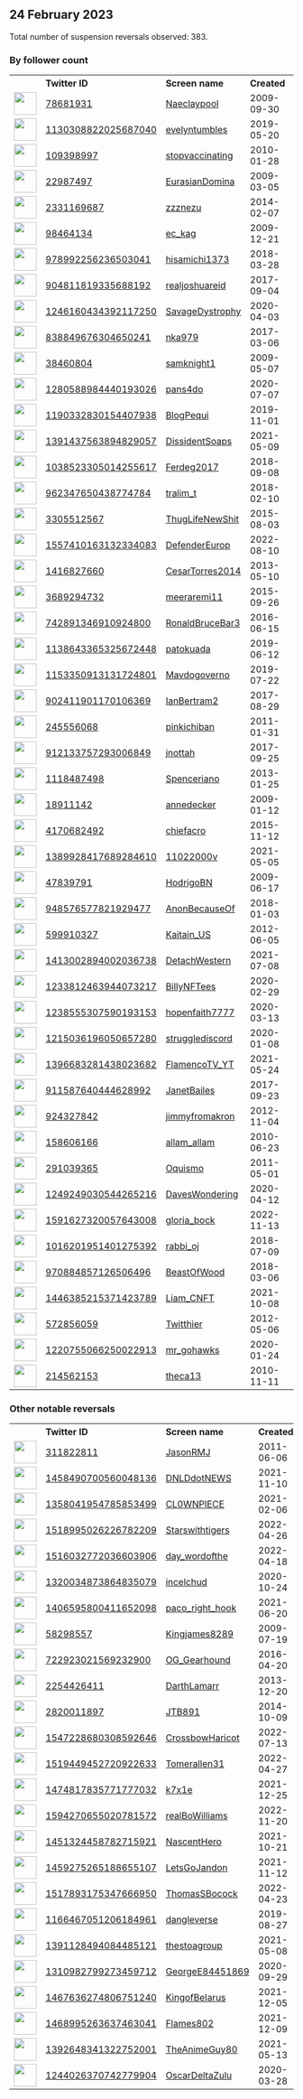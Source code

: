 
## 24 February 2023
Total number of suspension reversals observed: 383.

### By follower count
<table><tr><th></th><th align="left">Twitter ID</th><th align="left">Screen name</th>
<th align="left">Created</th><th align="left">Status</th><th align="left">Suspended</th><th align="left">Followers</th>
<tr><td><a href="https://pbs.twimg.com/profile_images/1669941251242688512/gvymotg8_normal.jpg"><img src="https://pbs.twimg.com/profile_images/1669941251242688512/gvymotg8_normal.jpg" width="40px" height="40px" align="center"/></a></td><td><a href="https://twitter.com/intent/user?user_id=78681931">78681931</a></td><td><a href="https://twitter.com/Naeclaypool">Naeclaypool</a></td><td>2009-09-30</td><td align="center">🔒</td><td>2022-11-09</td><td>183825</td></tr>
<tr><td><a href="https://pbs.twimg.com/profile_images/1661837510950162432/gEFAAAun_normal.jpg"><img src="https://pbs.twimg.com/profile_images/1661837510950162432/gEFAAAun_normal.jpg" width="40px" height="40px" align="center"/></a></td><td><a href="https://twitter.com/intent/user?user_id=1130308822025687040">1130308822025687040</a></td><td><a href="https://twitter.com/evelyntumbles">evelyntumbles</a></td><td>2019-05-20</td><td align="center"></td><td>2023-02-05</td><td>73995</td></tr>
<tr><td><a href="https://pbs.twimg.com/profile_images/1636223624221962240/rOZ8hZrU_normal.jpg"><img src="https://pbs.twimg.com/profile_images/1636223624221962240/rOZ8hZrU_normal.jpg" width="40px" height="40px" align="center"/></a></td><td><a href="https://twitter.com/intent/user?user_id=109398997">109398997</a></td><td><a href="https://twitter.com/stopvaccinating">stopvaccinating</a></td><td>2010-01-28</td><td align="center"></td><td>2022-12-21</td><td>38170</td></tr>
<tr><td><a href="https://pbs.twimg.com/profile_images/1640482412009336833/lo7QGOTn_normal.jpg"><img src="https://pbs.twimg.com/profile_images/1640482412009336833/lo7QGOTn_normal.jpg" width="40px" height="40px" align="center"/></a></td><td><a href="https://twitter.com/intent/user?user_id=22987497">22987497</a></td><td><a href="https://twitter.com/EurasianDomina">EurasianDomina</a></td><td>2009-03-05</td><td align="center"></td><td>2023-02-05</td><td>35569</td></tr>
<tr><td><a href="https://pbs.twimg.com/profile_images/1476202902251536387/QYWeGvHX_normal.jpg"><img src="https://pbs.twimg.com/profile_images/1476202902251536387/QYWeGvHX_normal.jpg" width="40px" height="40px" align="center"/></a></td><td><a href="https://twitter.com/intent/user?user_id=2331169687">2331169687</a></td><td><a href="https://twitter.com/zzznezu">zzznezu</a></td><td>2014-02-07</td><td align="center"></td><td>2023-01-10</td><td>33862</td></tr>
<tr><td><a href="https://pbs.twimg.com/profile_images/1141184804567826433/VtmziqOK_normal.png"><img src="https://pbs.twimg.com/profile_images/1141184804567826433/VtmziqOK_normal.png" width="40px" height="40px" align="center"/></a></td><td><a href="https://twitter.com/intent/user?user_id=98464134">98464134</a></td><td><a href="https://twitter.com/ec_kag">ec_kag</a></td><td>2009-12-21</td><td align="center"></td><td></td><td>27683</td></tr>
<tr><td><a href="https://pbs.twimg.com/profile_images/1634932067304898564/RxppZ4vr_normal.jpg"><img src="https://pbs.twimg.com/profile_images/1634932067304898564/RxppZ4vr_normal.jpg" width="40px" height="40px" align="center"/></a></td><td><a href="https://twitter.com/intent/user?user_id=978992256236503041">978992256236503041</a></td><td><a href="https://twitter.com/hisamichi1373">hisamichi1373</a></td><td>2018-03-28</td><td align="center"></td><td>2023-02-02</td><td>17712</td></tr>
<tr><td><a href="https://pbs.twimg.com/profile_images/1442578996508565505/vx_sP67e_normal.jpg"><img src="https://pbs.twimg.com/profile_images/1442578996508565505/vx_sP67e_normal.jpg" width="40px" height="40px" align="center"/></a></td><td><a href="https://twitter.com/intent/user?user_id=904811819335688192">904811819335688192</a></td><td><a href="https://twitter.com/realjoshuareid">realjoshuareid</a></td><td>2017-09-04</td><td align="center"></td><td>2022-04-27</td><td>17142</td></tr>
<tr><td><a href="https://pbs.twimg.com/profile_images/1315480371815944193/UjGZEoKN_normal.jpg"><img src="https://pbs.twimg.com/profile_images/1315480371815944193/UjGZEoKN_normal.jpg" width="40px" height="40px" align="center"/></a></td><td><a href="https://twitter.com/intent/user?user_id=1246160434392117250">1246160434392117250</a></td><td><a href="https://twitter.com/SavageDystrophy">SavageDystrophy</a></td><td>2020-04-03</td><td align="center"></td><td></td><td>16334</td></tr>
<tr><td><a href="https://pbs.twimg.com/profile_images/1642981563800473609/d-WXo64h_normal.jpg"><img src="https://pbs.twimg.com/profile_images/1642981563800473609/d-WXo64h_normal.jpg" width="40px" height="40px" align="center"/></a></td><td><a href="https://twitter.com/intent/user?user_id=838849676304650241">838849676304650241</a></td><td><a href="https://twitter.com/nka979">nka979</a></td><td>2017-03-06</td><td align="center"></td><td>2022-11-16</td><td>16293</td></tr>
<tr><td><a href="https://pbs.twimg.com/profile_images/1629078126901841920/iLvPc9qp_normal.jpg"><img src="https://pbs.twimg.com/profile_images/1629078126901841920/iLvPc9qp_normal.jpg" width="40px" height="40px" align="center"/></a></td><td><a href="https://twitter.com/intent/user?user_id=38460804">38460804</a></td><td><a href="https://twitter.com/samknight1">samknight1</a></td><td>2009-05-07</td><td align="center"></td><td></td><td>15710</td></tr>
<tr><td><a href="https://pbs.twimg.com/profile_images/1302387307123740673/OvEegQDq_normal.jpg"><img src="https://pbs.twimg.com/profile_images/1302387307123740673/OvEegQDq_normal.jpg" width="40px" height="40px" align="center"/></a></td><td><a href="https://twitter.com/intent/user?user_id=1280588984440193026">1280588984440193026</a></td><td><a href="https://twitter.com/pans4do">pans4do</a></td><td>2020-07-07</td><td align="center"></td><td></td><td>15658</td></tr>
<tr><td><a href="https://pbs.twimg.com/profile_images/1466970667077840899/4nB1vmxB_normal.jpg"><img src="https://pbs.twimg.com/profile_images/1466970667077840899/4nB1vmxB_normal.jpg" width="40px" height="40px" align="center"/></a></td><td><a href="https://twitter.com/intent/user?user_id=1190332830154407938">1190332830154407938</a></td><td><a href="https://twitter.com/BlogPequi">BlogPequi</a></td><td>2019-11-01</td><td align="center"></td><td>2022-12-13</td><td>15212</td></tr>
<tr><td><a href="https://pbs.twimg.com/profile_images/1629163267414441984/uHeu0aAl_normal.jpg"><img src="https://pbs.twimg.com/profile_images/1629163267414441984/uHeu0aAl_normal.jpg" width="40px" height="40px" align="center"/></a></td><td><a href="https://twitter.com/intent/user?user_id=1391437563894829057">1391437563894829057</a></td><td><a href="https://twitter.com/DissidentSoaps">DissidentSoaps</a></td><td>2021-05-09</td><td align="center">🚫</td><td></td><td>13442</td></tr>
<tr><td><a href="https://pbs.twimg.com/profile_images/1214984627502366720/VpVEJnZX_normal.jpg"><img src="https://pbs.twimg.com/profile_images/1214984627502366720/VpVEJnZX_normal.jpg" width="40px" height="40px" align="center"/></a></td><td><a href="https://twitter.com/intent/user?user_id=1038523305014255617">1038523305014255617</a></td><td><a href="https://twitter.com/Ferdeg2017">Ferdeg2017</a></td><td>2018-09-08</td><td align="center"></td><td>2022-07-22</td><td>13056</td></tr>
<tr><td><a href="https://pbs.twimg.com/profile_images/1497298504649101312/3JIk4Jf9_normal.jpg"><img src="https://pbs.twimg.com/profile_images/1497298504649101312/3JIk4Jf9_normal.jpg" width="40px" height="40px" align="center"/></a></td><td><a href="https://twitter.com/intent/user?user_id=962347650438774784">962347650438774784</a></td><td><a href="https://twitter.com/tralim_t">tralim_t</a></td><td>2018-02-10</td><td align="center"></td><td>2022-10-05</td><td>11760</td></tr>
<tr><td><a href="https://pbs.twimg.com/profile_images/1067160631315296256/2jpZOcnT_normal.jpg"><img src="https://pbs.twimg.com/profile_images/1067160631315296256/2jpZOcnT_normal.jpg" width="40px" height="40px" align="center"/></a></td><td><a href="https://twitter.com/intent/user?user_id=3305512567">3305512567</a></td><td><a href="https://twitter.com/ThugLifeNewShit">ThugLifeNewShit</a></td><td>2015-08-03</td><td align="center"></td><td></td><td>11335</td></tr>
<tr><td><a href="https://pbs.twimg.com/profile_images/1644225170012241920/vd8G07aS_normal.jpg"><img src="https://pbs.twimg.com/profile_images/1644225170012241920/vd8G07aS_normal.jpg" width="40px" height="40px" align="center"/></a></td><td><a href="https://twitter.com/intent/user?user_id=1557410163132334083">1557410163132334083</a></td><td><a href="https://twitter.com/DefenderEurop">DefenderEurop</a></td><td>2022-08-10</td><td align="center"></td><td>2022-10-27</td><td>9307</td></tr>
<tr><td><a href="https://pbs.twimg.com/profile_images/1439959547381223428/AabXIS6t_normal.jpg"><img src="https://pbs.twimg.com/profile_images/1439959547381223428/AabXIS6t_normal.jpg" width="40px" height="40px" align="center"/></a></td><td><a href="https://twitter.com/intent/user?user_id=1416827660">1416827660</a></td><td><a href="https://twitter.com/CesarTorres2014">CesarTorres2014</a></td><td>2013-05-10</td><td align="center"></td><td>2022-07-03</td><td>9060</td></tr>
<tr><td><a href="https://pbs.twimg.com/profile_images/1470741707385761799/78smweiZ_normal.jpg"><img src="https://pbs.twimg.com/profile_images/1470741707385761799/78smweiZ_normal.jpg" width="40px" height="40px" align="center"/></a></td><td><a href="https://twitter.com/intent/user?user_id=3689294732">3689294732</a></td><td><a href="https://twitter.com/meeraremi11">meeraremi11</a></td><td>2015-09-26</td><td align="center"></td><td>2022-02-23</td><td>8176</td></tr>
<tr><td><a href="https://pbs.twimg.com/profile_images/1023612843944488961/Y2s_yoMH_normal.jpg"><img src="https://pbs.twimg.com/profile_images/1023612843944488961/Y2s_yoMH_normal.jpg" width="40px" height="40px" align="center"/></a></td><td><a href="https://twitter.com/intent/user?user_id=742891346910924800">742891346910924800</a></td><td><a href="https://twitter.com/RonaldBruceBar3">RonaldBruceBar3</a></td><td>2016-06-15</td><td align="center"></td><td>2022-10-29</td><td>7115</td></tr>
<tr><td><a href="https://pbs.twimg.com/profile_images/1363074823623221260/_DU1XMCA_normal.jpg"><img src="https://pbs.twimg.com/profile_images/1363074823623221260/_DU1XMCA_normal.jpg" width="40px" height="40px" align="center"/></a></td><td><a href="https://twitter.com/intent/user?user_id=1138643365325672448">1138643365325672448</a></td><td><a href="https://twitter.com/patokuada">patokuada</a></td><td>2019-06-12</td><td align="center"></td><td></td><td>6176</td></tr>
<tr><td><a href="https://pbs.twimg.com/profile_images/1293662762397245444/yhhtUQJ1_normal.jpg"><img src="https://pbs.twimg.com/profile_images/1293662762397245444/yhhtUQJ1_normal.jpg" width="40px" height="40px" align="center"/></a></td><td><a href="https://twitter.com/intent/user?user_id=1153350913131724801">1153350913131724801</a></td><td><a href="https://twitter.com/Mavdogoverno">Mavdogoverno</a></td><td>2019-07-22</td><td align="center"></td><td></td><td>6164</td></tr>
<tr><td><a href="https://pbs.twimg.com/profile_images/1628849999458222080/Z723gto8_normal.jpg"><img src="https://pbs.twimg.com/profile_images/1628849999458222080/Z723gto8_normal.jpg" width="40px" height="40px" align="center"/></a></td><td><a href="https://twitter.com/intent/user?user_id=902411901170106369">902411901170106369</a></td><td><a href="https://twitter.com/IanBertram2">IanBertram2</a></td><td>2017-08-29</td><td align="center"></td><td></td><td>6157</td></tr>
<tr><td><a href="https://pbs.twimg.com/profile_images/1045970631823683584/6zVjCYeJ_normal.jpg"><img src="https://pbs.twimg.com/profile_images/1045970631823683584/6zVjCYeJ_normal.jpg" width="40px" height="40px" align="center"/></a></td><td><a href="https://twitter.com/intent/user?user_id=245556068">245556068</a></td><td><a href="https://twitter.com/pinkichiban">pinkichiban</a></td><td>2011-01-31</td><td align="center"></td><td>2022-03-03</td><td>5666</td></tr>
<tr><td><a href="https://pbs.twimg.com/profile_images/1631494274314383363/vWD5gFko_normal.jpg"><img src="https://pbs.twimg.com/profile_images/1631494274314383363/vWD5gFko_normal.jpg" width="40px" height="40px" align="center"/></a></td><td><a href="https://twitter.com/intent/user?user_id=912133757293006849">912133757293006849</a></td><td><a href="https://twitter.com/jnottah">jnottah</a></td><td>2017-09-25</td><td align="center"></td><td></td><td>5587</td></tr>
<tr><td><a href="https://pbs.twimg.com/profile_images/1165989342520729600/yIiN5lME_normal.jpg"><img src="https://pbs.twimg.com/profile_images/1165989342520729600/yIiN5lME_normal.jpg" width="40px" height="40px" align="center"/></a></td><td><a href="https://twitter.com/intent/user?user_id=1118487498">1118487498</a></td><td><a href="https://twitter.com/Spenceriano">Spenceriano</a></td><td>2013-01-25</td><td align="center">👋</td><td>2023-02-13</td><td>5515</td></tr>
<tr><td><a href="https://pbs.twimg.com/profile_images/1099841916579995653/OsErdRLi_normal.jpg"><img src="https://pbs.twimg.com/profile_images/1099841916579995653/OsErdRLi_normal.jpg" width="40px" height="40px" align="center"/></a></td><td><a href="https://twitter.com/intent/user?user_id=18911142">18911142</a></td><td><a href="https://twitter.com/annedecker">annedecker</a></td><td>2009-01-12</td><td align="center"></td><td></td><td>5385</td></tr>
<tr><td><a href="https://pbs.twimg.com/profile_images/1644313494614073346/AQw7fXDm_normal.jpg"><img src="https://pbs.twimg.com/profile_images/1644313494614073346/AQw7fXDm_normal.jpg" width="40px" height="40px" align="center"/></a></td><td><a href="https://twitter.com/intent/user?user_id=4170682492">4170682492</a></td><td><a href="https://twitter.com/chiefacro">chiefacro</a></td><td>2015-11-12</td><td align="center"></td><td>2023-01-12</td><td>5339</td></tr>
<tr><td><a href="https://pbs.twimg.com/profile_images/1668259038256062464/diJaPoM1_normal.jpg"><img src="https://pbs.twimg.com/profile_images/1668259038256062464/diJaPoM1_normal.jpg" width="40px" height="40px" align="center"/></a></td><td><a href="https://twitter.com/intent/user?user_id=1389928417689284610">1389928417689284610</a></td><td><a href="https://twitter.com/11022000v">11022000v</a></td><td>2021-05-05</td><td align="center"></td><td>2022-11-23</td><td>5183</td></tr>
<tr><td><a href="https://pbs.twimg.com/profile_images/1416861601068638208/4C_3gfmv_normal.jpg"><img src="https://pbs.twimg.com/profile_images/1416861601068638208/4C_3gfmv_normal.jpg" width="40px" height="40px" align="center"/></a></td><td><a href="https://twitter.com/intent/user?user_id=47839791">47839791</a></td><td><a href="https://twitter.com/HodrigoBN">HodrigoBN</a></td><td>2009-06-17</td><td align="center"></td><td>2023-02-12</td><td>5096</td></tr>
<tr><td><a href="https://pbs.twimg.com/profile_images/1415050479340384261/IA3uy4Ta_normal.jpg"><img src="https://pbs.twimg.com/profile_images/1415050479340384261/IA3uy4Ta_normal.jpg" width="40px" height="40px" align="center"/></a></td><td><a href="https://twitter.com/intent/user?user_id=948576577821929477">948576577821929477</a></td><td><a href="https://twitter.com/AnonBecauseOf">AnonBecauseOf</a></td><td>2018-01-03</td><td align="center"></td><td></td><td>4992</td></tr>
<tr><td><a href="https://pbs.twimg.com/profile_images/1523136190861377536/Z7j3EcZu_normal.jpg"><img src="https://pbs.twimg.com/profile_images/1523136190861377536/Z7j3EcZu_normal.jpg" width="40px" height="40px" align="center"/></a></td><td><a href="https://twitter.com/intent/user?user_id=599910327">599910327</a></td><td><a href="https://twitter.com/Kaitain_US">Kaitain_US</a></td><td>2012-06-05</td><td align="center">🚫</td><td>2022-12-27</td><td>4763</td></tr>
<tr><td><a href="https://pbs.twimg.com/profile_images/1551636994215870466/3X0hB-36_normal.jpg"><img src="https://pbs.twimg.com/profile_images/1551636994215870466/3X0hB-36_normal.jpg" width="40px" height="40px" align="center"/></a></td><td><a href="https://twitter.com/intent/user?user_id=1413002894002036738">1413002894002036738</a></td><td><a href="https://twitter.com/DetachWestern">DetachWestern</a></td><td>2021-07-08</td><td align="center"></td><td>2022-10-06</td><td>4650</td></tr>
<tr><td><a href="https://pbs.twimg.com/profile_images/1657013471697854464/aTWd3oM1_normal.jpg"><img src="https://pbs.twimg.com/profile_images/1657013471697854464/aTWd3oM1_normal.jpg" width="40px" height="40px" align="center"/></a></td><td><a href="https://twitter.com/intent/user?user_id=1233812463944073217">1233812463944073217</a></td><td><a href="https://twitter.com/BillyNFTees">BillyNFTees</a></td><td>2020-02-29</td><td align="center"></td><td>2023-01-11</td><td>4627</td></tr>
<tr><td><a href="https://pbs.twimg.com/profile_images/1661475248036884483/ZGvDPfHu_normal.jpg"><img src="https://pbs.twimg.com/profile_images/1661475248036884483/ZGvDPfHu_normal.jpg" width="40px" height="40px" align="center"/></a></td><td><a href="https://twitter.com/intent/user?user_id=1238555307590193153">1238555307590193153</a></td><td><a href="https://twitter.com/hopenfaith7777">hopenfaith7777</a></td><td>2020-03-13</td><td align="center"></td><td></td><td>4489</td></tr>
<tr><td><a href="https://pbs.twimg.com/profile_images/1215036301898080257/MkxSjCac_normal.jpg"><img src="https://pbs.twimg.com/profile_images/1215036301898080257/MkxSjCac_normal.jpg" width="40px" height="40px" align="center"/></a></td><td><a href="https://twitter.com/intent/user?user_id=1215036196050657280">1215036196050657280</a></td><td><a href="https://twitter.com/strugglediscord">strugglediscord</a></td><td>2020-01-08</td><td align="center"></td><td></td><td>4232</td></tr>
<tr><td><a href="https://pbs.twimg.com/profile_images/1477916962525229057/XVeeMM8v_normal.jpg"><img src="https://pbs.twimg.com/profile_images/1477916962525229057/XVeeMM8v_normal.jpg" width="40px" height="40px" align="center"/></a></td><td><a href="https://twitter.com/intent/user?user_id=1396683281438023682">1396683281438023682</a></td><td><a href="https://twitter.com/FlamencoTV_YT">FlamencoTV_YT</a></td><td>2021-05-24</td><td align="center"></td><td></td><td>3370</td></tr>
<tr><td><a href="https://pbs.twimg.com/profile_images/1282903880746045441/JuYNOjEE_normal.jpg"><img src="https://pbs.twimg.com/profile_images/1282903880746045441/JuYNOjEE_normal.jpg" width="40px" height="40px" align="center"/></a></td><td><a href="https://twitter.com/intent/user?user_id=911587640444628992">911587640444628992</a></td><td><a href="https://twitter.com/JanetBailes">JanetBailes</a></td><td>2017-09-23</td><td align="center"></td><td>2023-02-04</td><td>3327</td></tr>
<tr><td><a href="https://pbs.twimg.com/profile_images/663781079871070208/_VHEfAjt_normal.jpg"><img src="https://pbs.twimg.com/profile_images/663781079871070208/_VHEfAjt_normal.jpg" width="40px" height="40px" align="center"/></a></td><td><a href="https://twitter.com/intent/user?user_id=924327842">924327842</a></td><td><a href="https://twitter.com/jimmyfromakron">jimmyfromakron</a></td><td>2012-11-04</td><td align="center"></td><td></td><td>3181</td></tr>
<tr><td><a href="https://pbs.twimg.com/profile_images/1099703778373238784/JGSbLQQe_normal.jpg"><img src="https://pbs.twimg.com/profile_images/1099703778373238784/JGSbLQQe_normal.jpg" width="40px" height="40px" align="center"/></a></td><td><a href="https://twitter.com/intent/user?user_id=158606166">158606166</a></td><td><a href="https://twitter.com/allam_allam">allam_allam</a></td><td>2010-06-23</td><td align="center"></td><td>2022-11-25</td><td>3018</td></tr>
<tr><td><a href="https://pbs.twimg.com/profile_images/1501324002756861953/lV7SC-pN_normal.jpg"><img src="https://pbs.twimg.com/profile_images/1501324002756861953/lV7SC-pN_normal.jpg" width="40px" height="40px" align="center"/></a></td><td><a href="https://twitter.com/intent/user?user_id=291039365">291039365</a></td><td><a href="https://twitter.com/Oquismo">Oquismo</a></td><td>2011-05-01</td><td align="center">🔒</td><td>2022-03-11</td><td>2989</td></tr>
<tr><td><a href="https://pbs.twimg.com/profile_images/1465170194289119234/DzykUlbE_normal.jpg"><img src="https://pbs.twimg.com/profile_images/1465170194289119234/DzykUlbE_normal.jpg" width="40px" height="40px" align="center"/></a></td><td><a href="https://twitter.com/intent/user?user_id=1249249030544265216">1249249030544265216</a></td><td><a href="https://twitter.com/DavesWondering">DavesWondering</a></td><td>2020-04-12</td><td align="center"></td><td>2022-07-14</td><td>2951</td></tr>
<tr><td><a href="https://pbs.twimg.com/profile_images/1661021480896049155/ToT1t43-_normal.jpg"><img src="https://pbs.twimg.com/profile_images/1661021480896049155/ToT1t43-_normal.jpg" width="40px" height="40px" align="center"/></a></td><td><a href="https://twitter.com/intent/user?user_id=1591627320057643008">1591627320057643008</a></td><td><a href="https://twitter.com/gloria_bock">gloria_bock</a></td><td>2022-11-13</td><td align="center"></td><td>2022-12-17</td><td>2918</td></tr>
<tr><td><a href="https://pbs.twimg.com/profile_images/1628504925239128065/t5DjBBr3_normal.jpg"><img src="https://pbs.twimg.com/profile_images/1628504925239128065/t5DjBBr3_normal.jpg" width="40px" height="40px" align="center"/></a></td><td><a href="https://twitter.com/intent/user?user_id=1016201951401275392">1016201951401275392</a></td><td><a href="https://twitter.com/rabbi_oj">rabbi_oj</a></td><td>2018-07-09</td><td align="center"></td><td></td><td>2863</td></tr>
<tr><td><a href="https://pbs.twimg.com/profile_images/975449901868830720/hmLO-RjR_normal.jpg"><img src="https://pbs.twimg.com/profile_images/975449901868830720/hmLO-RjR_normal.jpg" width="40px" height="40px" align="center"/></a></td><td><a href="https://twitter.com/intent/user?user_id=970884857126506496">970884857126506496</a></td><td><a href="https://twitter.com/BeastOfWood">BeastOfWood</a></td><td>2018-03-06</td><td align="center"></td><td></td><td>2829</td></tr>
<tr><td><a href="https://pbs.twimg.com/profile_images/1668036657168150529/Lsr-FsZf_normal.jpg"><img src="https://pbs.twimg.com/profile_images/1668036657168150529/Lsr-FsZf_normal.jpg" width="40px" height="40px" align="center"/></a></td><td><a href="https://twitter.com/intent/user?user_id=1446385215371423789">1446385215371423789</a></td><td><a href="https://twitter.com/Liam_CNFT">Liam_CNFT</a></td><td>2021-10-08</td><td align="center"></td><td>2023-01-19</td><td>2694</td></tr>
<tr><td><a href="https://pbs.twimg.com/profile_images/852095973321035776/V_GE7ND-_normal.jpg"><img src="https://pbs.twimg.com/profile_images/852095973321035776/V_GE7ND-_normal.jpg" width="40px" height="40px" align="center"/></a></td><td><a href="https://twitter.com/intent/user?user_id=572856059">572856059</a></td><td><a href="https://twitter.com/Twitthier">Twitthier</a></td><td>2012-05-06</td><td align="center"></td><td>2022-08-27</td><td>2607</td></tr>
<tr><td><a href="https://pbs.twimg.com/profile_images/1630962613818384384/YHsQcqOa_normal.jpg"><img src="https://pbs.twimg.com/profile_images/1630962613818384384/YHsQcqOa_normal.jpg" width="40px" height="40px" align="center"/></a></td><td><a href="https://twitter.com/intent/user?user_id=1220755066250022913">1220755066250022913</a></td><td><a href="https://twitter.com/mr_gohawks">mr_gohawks</a></td><td>2020-01-24</td><td align="center"></td><td>2023-01-29</td><td>2482</td></tr>
<tr><td><a href="https://pbs.twimg.com/profile_images/2154341212/BursteinK0842_1__normal.jpg"><img src="https://pbs.twimg.com/profile_images/2154341212/BursteinK0842_1__normal.jpg" width="40px" height="40px" align="center"/></a></td><td><a href="https://twitter.com/intent/user?user_id=214562153">214562153</a></td><td><a href="https://twitter.com/theca13">theca13</a></td><td>2010-11-11</td><td align="center"></td><td></td><td>2473</td></tr>
</table>

### Other notable reversals
<table><tr><th></th><th align="left">Twitter ID</th><th align="left">Screen name</th>
<th align="left">Created</th><th align="left">Status</th><th align="left">Suspended</th><th align="left">Followers</th>
<tr><td><a href="https://pbs.twimg.com/profile_images/1587543349674004480/Uj_dLYWh_normal.jpg"><img src="https://pbs.twimg.com/profile_images/1587543349674004480/Uj_dLYWh_normal.jpg" width="40px" height="40px" align="center"/></a></td><td><a href="https://twitter.com/intent/user?user_id=311822811">311822811</a></td><td><a href="https://twitter.com/JasonRMJ">JasonRMJ</a></td><td>2011-06-06</td><td align="center"></td><td>2022-11-02</td><td>1194</td></tr>
<tr><td><a href="https://pbs.twimg.com/profile_images/1634405839535501313/75oDJPgd_normal.jpg"><img src="https://pbs.twimg.com/profile_images/1634405839535501313/75oDJPgd_normal.jpg" width="40px" height="40px" align="center"/></a></td><td><a href="https://twitter.com/intent/user?user_id=1458490700560048136">1458490700560048136</a></td><td><a href="https://twitter.com/DNLDdotNEWS">DNLDdotNEWS</a></td><td>2021-11-10</td><td align="center">🚫</td><td>2022-08-03</td><td>2194</td></tr>
<tr><td><a href="https://pbs.twimg.com/profile_images/1630085486608887808/lAYC5Say_normal.jpg"><img src="https://pbs.twimg.com/profile_images/1630085486608887808/lAYC5Say_normal.jpg" width="40px" height="40px" align="center"/></a></td><td><a href="https://twitter.com/intent/user?user_id=1358041954785853499">1358041954785853499</a></td><td><a href="https://twitter.com/CL0WNPlECE">CL0WNPlECE</a></td><td>2021-02-06</td><td align="center">👋</td><td>2022-12-25</td><td>1059</td></tr>
<tr><td><a href="https://pbs.twimg.com/profile_images/1666419719543607298/t4XM5-3K_normal.jpg"><img src="https://pbs.twimg.com/profile_images/1666419719543607298/t4XM5-3K_normal.jpg" width="40px" height="40px" align="center"/></a></td><td><a href="https://twitter.com/intent/user?user_id=1518995026226782209">1518995026226782209</a></td><td><a href="https://twitter.com/Starswithtigers">Starswithtigers</a></td><td>2022-04-26</td><td align="center"></td><td>2022-12-31</td><td>1353</td></tr>
<tr><td><a href="https://pbs.twimg.com/profile_images/1545748977697669120/s7BV4l3J_normal.jpg"><img src="https://pbs.twimg.com/profile_images/1545748977697669120/s7BV4l3J_normal.jpg" width="40px" height="40px" align="center"/></a></td><td><a href="https://twitter.com/intent/user?user_id=1516032772036603906">1516032772036603906</a></td><td><a href="https://twitter.com/day_wordofthe">day_wordofthe</a></td><td>2022-04-18</td><td align="center">🚫</td><td>2022-11-26</td><td>1403</td></tr>
<tr><td><a href="https://pbs.twimg.com/profile_images/1361145130879713280/6Qy_3ZlX_normal.jpg"><img src="https://pbs.twimg.com/profile_images/1361145130879713280/6Qy_3ZlX_normal.jpg" width="40px" height="40px" align="center"/></a></td><td><a href="https://twitter.com/intent/user?user_id=1320034873864835079">1320034873864835079</a></td><td><a href="https://twitter.com/incelchud">incelchud</a></td><td>2020-10-24</td><td align="center"></td><td>2022-10-30</td><td>1264</td></tr>
<tr><td><a href="https://pbs.twimg.com/profile_images/1648325418951364609/pzFaNlLK_normal.jpg"><img src="https://pbs.twimg.com/profile_images/1648325418951364609/pzFaNlLK_normal.jpg" width="40px" height="40px" align="center"/></a></td><td><a href="https://twitter.com/intent/user?user_id=1406595800411652098">1406595800411652098</a></td><td><a href="https://twitter.com/paco_right_hook">paco_right_hook</a></td><td>2021-06-20</td><td align="center"></td><td>2022-12-28</td><td>103</td></tr>
<tr><td><a href="https://pbs.twimg.com/profile_images/1669900950859923456/EZFQlNAp_normal.jpg"><img src="https://pbs.twimg.com/profile_images/1669900950859923456/EZFQlNAp_normal.jpg" width="40px" height="40px" align="center"/></a></td><td><a href="https://twitter.com/intent/user?user_id=58298557">58298557</a></td><td><a href="https://twitter.com/Kingjames8289">Kingjames8289</a></td><td>2009-07-19</td><td align="center"></td><td>2022-12-20</td><td>780</td></tr>
<tr><td><a href="https://pbs.twimg.com/profile_images/1331804858136076291/d-xeo0MO_normal.jpg"><img src="https://pbs.twimg.com/profile_images/1331804858136076291/d-xeo0MO_normal.jpg" width="40px" height="40px" align="center"/></a></td><td><a href="https://twitter.com/intent/user?user_id=722923021569232900">722923021569232900</a></td><td><a href="https://twitter.com/OG_Gearhound">OG_Gearhound</a></td><td>2016-04-20</td><td align="center"></td><td>2022-12-02</td><td>395</td></tr>
<tr><td><a href="https://pbs.twimg.com/profile_images/1665506132670939139/KbkHZeC3_normal.jpg"><img src="https://pbs.twimg.com/profile_images/1665506132670939139/KbkHZeC3_normal.jpg" width="40px" height="40px" align="center"/></a></td><td><a href="https://twitter.com/intent/user?user_id=2254426411">2254426411</a></td><td><a href="https://twitter.com/DarthLamarr">DarthLamarr</a></td><td>2013-12-20</td><td align="center"></td><td>2022-12-13</td><td>330</td></tr>
<tr><td><a href="https://pbs.twimg.com/profile_images/1539303506976428032/TwsjYpWr_normal.jpg"><img src="https://pbs.twimg.com/profile_images/1539303506976428032/TwsjYpWr_normal.jpg" width="40px" height="40px" align="center"/></a></td><td><a href="https://twitter.com/intent/user?user_id=2820011897">2820011897</a></td><td><a href="https://twitter.com/JTB891">JTB891</a></td><td>2014-10-09</td><td align="center"></td><td>2023-01-01</td><td>1014</td></tr>
<tr><td><a href="https://pbs.twimg.com/profile_images/1576994314739138560/FN8ajvKx_normal.jpg"><img src="https://pbs.twimg.com/profile_images/1576994314739138560/FN8ajvKx_normal.jpg" width="40px" height="40px" align="center"/></a></td><td><a href="https://twitter.com/intent/user?user_id=1547228680308592646">1547228680308592646</a></td><td><a href="https://twitter.com/CrossbowHaricot">CrossbowHaricot</a></td><td>2022-07-13</td><td align="center"></td><td>2023-01-27</td><td>667</td></tr>
<tr><td><a href="https://pbs.twimg.com/profile_images/1560720478641217537/u6S3R8vH_normal.jpg"><img src="https://pbs.twimg.com/profile_images/1560720478641217537/u6S3R8vH_normal.jpg" width="40px" height="40px" align="center"/></a></td><td><a href="https://twitter.com/intent/user?user_id=1519449452720922633">1519449452720922633</a></td><td><a href="https://twitter.com/Tomerallen31">Tomerallen31</a></td><td>2022-04-27</td><td align="center"></td><td>2022-12-20</td><td>933</td></tr>
<tr><td><a href="https://pbs.twimg.com/profile_images/1588235029288783876/g2c_DIx-_normal.jpg"><img src="https://pbs.twimg.com/profile_images/1588235029288783876/g2c_DIx-_normal.jpg" width="40px" height="40px" align="center"/></a></td><td><a href="https://twitter.com/intent/user?user_id=1474817835771777032">1474817835771777032</a></td><td><a href="https://twitter.com/k7x1e">k7x1e</a></td><td>2021-12-25</td><td align="center"></td><td>2023-01-26</td><td>48</td></tr>
<tr><td><a href="https://pbs.twimg.com/profile_images/1594270793818677248/0abes2T2_normal.jpg"><img src="https://pbs.twimg.com/profile_images/1594270793818677248/0abes2T2_normal.jpg" width="40px" height="40px" align="center"/></a></td><td><a href="https://twitter.com/intent/user?user_id=1594270655020781572">1594270655020781572</a></td><td><a href="https://twitter.com/realBoWilliams">realBoWilliams</a></td><td>2022-11-20</td><td align="center"></td><td>2023-01-09</td><td>16</td></tr>
<tr><td><a href="https://pbs.twimg.com/profile_images/1671407897992118279/8WRWF2KV_normal.jpg"><img src="https://pbs.twimg.com/profile_images/1671407897992118279/8WRWF2KV_normal.jpg" width="40px" height="40px" align="center"/></a></td><td><a href="https://twitter.com/intent/user?user_id=1451324458782715921">1451324458782715921</a></td><td><a href="https://twitter.com/NascentHero">NascentHero</a></td><td>2021-10-21</td><td align="center"></td><td>2022-12-22</td><td>262</td></tr>
<tr><td><a href="https://pbs.twimg.com/profile_images/1630008231757242368/VcodSwR3_normal.jpg"><img src="https://pbs.twimg.com/profile_images/1630008231757242368/VcodSwR3_normal.jpg" width="40px" height="40px" align="center"/></a></td><td><a href="https://twitter.com/intent/user?user_id=1459275265188655107">1459275265188655107</a></td><td><a href="https://twitter.com/LetsGoJandon">LetsGoJandon</a></td><td>2021-11-12</td><td align="center"></td><td>2022-12-31</td><td>240</td></tr>
<tr><td><a href="https://pbs.twimg.com/profile_images/1533151095492595712/7GqaT7sv_normal.jpg"><img src="https://pbs.twimg.com/profile_images/1533151095492595712/7GqaT7sv_normal.jpg" width="40px" height="40px" align="center"/></a></td><td><a href="https://twitter.com/intent/user?user_id=1517893175347666950">1517893175347666950</a></td><td><a href="https://twitter.com/ThomasSBocock">ThomasSBocock</a></td><td>2022-04-23</td><td align="center">👋</td><td>2022-06-12</td><td>195</td></tr>
<tr><td><a href="https://pbs.twimg.com/profile_images/1594435652266987522/NrxClktt_normal.jpg"><img src="https://pbs.twimg.com/profile_images/1594435652266987522/NrxClktt_normal.jpg" width="40px" height="40px" align="center"/></a></td><td><a href="https://twitter.com/intent/user?user_id=1166467051206184961">1166467051206184961</a></td><td><a href="https://twitter.com/dangleverse">dangleverse</a></td><td>2019-08-27</td><td align="center"></td><td>2022-11-29</td><td>96</td></tr>
<tr><td><a href="https://pbs.twimg.com/profile_images/1493683416658706435/f-EZeP4P_normal.jpg"><img src="https://pbs.twimg.com/profile_images/1493683416658706435/f-EZeP4P_normal.jpg" width="40px" height="40px" align="center"/></a></td><td><a href="https://twitter.com/intent/user?user_id=1391128494084485121">1391128494084485121</a></td><td><a href="https://twitter.com/thestoagroup">thestoagroup</a></td><td>2021-05-08</td><td align="center"></td><td>2022-12-30</td><td>99</td></tr>
<tr><td><a href="https://pbs.twimg.com/profile_images/1629111218261590016/3xMSHneh_normal.jpg"><img src="https://pbs.twimg.com/profile_images/1629111218261590016/3xMSHneh_normal.jpg" width="40px" height="40px" align="center"/></a></td><td><a href="https://twitter.com/intent/user?user_id=1310982799273459712">1310982799273459712</a></td><td><a href="https://twitter.com/GeorgeE84451869">GeorgeE84451869</a></td><td>2020-09-29</td><td align="center"></td><td>2022-12-13</td><td>1068</td></tr>
<tr><td><a href="https://pbs.twimg.com/profile_images/1642704690604548097/X67odJtJ_normal.jpg"><img src="https://pbs.twimg.com/profile_images/1642704690604548097/X67odJtJ_normal.jpg" width="40px" height="40px" align="center"/></a></td><td><a href="https://twitter.com/intent/user?user_id=1467636274806751240">1467636274806751240</a></td><td><a href="https://twitter.com/KingofBeIarus">KingofBeIarus</a></td><td>2021-12-05</td><td align="center">👋</td><td>2022-11-06</td><td>41</td></tr>
<tr><td><a href="https://pbs.twimg.com/profile_images/1653044581338959872/hONtCk6m_normal.jpg"><img src="https://pbs.twimg.com/profile_images/1653044581338959872/hONtCk6m_normal.jpg" width="40px" height="40px" align="center"/></a></td><td><a href="https://twitter.com/intent/user?user_id=1468995263637463041">1468995263637463041</a></td><td><a href="https://twitter.com/Flames802">Flames802</a></td><td>2021-12-09</td><td align="center"></td><td>2022-11-30</td><td>1396</td></tr>
<tr><td><a href="https://pbs.twimg.com/profile_images/1664753273281331202/Dr2UG17y_normal.png"><img src="https://pbs.twimg.com/profile_images/1664753273281331202/Dr2UG17y_normal.png" width="40px" height="40px" align="center"/></a></td><td><a href="https://twitter.com/intent/user?user_id=1392648341322752001">1392648341322752001</a></td><td><a href="https://twitter.com/TheAnimeGuy80">TheAnimeGuy80</a></td><td>2021-05-13</td><td align="center"></td><td>2022-12-10</td><td>1485</td></tr>
<tr><td><a href="https://pbs.twimg.com/profile_images/1587250211637837827/lSGthP7o_normal.jpg"><img src="https://pbs.twimg.com/profile_images/1587250211637837827/lSGthP7o_normal.jpg" width="40px" height="40px" align="center"/></a></td><td><a href="https://twitter.com/intent/user?user_id=1244026370742779904">1244026370742779904</a></td><td><a href="https://twitter.com/OscarDeltaZulu">OscarDeltaZulu</a></td><td>2020-03-28</td><td align="center"></td><td>2022-12-31</td><td>104</td></tr>
</table>
